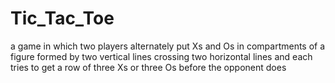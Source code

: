 # Tic_Tac_Toe
a game in which two players alternately put Xs and Os in compartments of a figure formed by two vertical lines crossing two horizontal lines and each tries to get a row of three Xs or three Os before the opponent does

